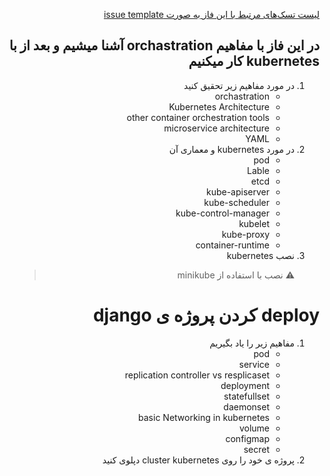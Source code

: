 <div dir="rtl" align='right'>

[لیست تسک‌های مرتبط با این فاز به صورت issue template](./issue-Phase07.md)

## در این فاز با مفاهیم orchastration آشنا میشیم و بعد از با kubernetes  کار میکنیم

1. در مورد مفاهیم زیر تحقیق کنید
    - orchastration
    - Kubernetes Architecture
    - other container orchestration tools
    - microservice architecture
    - YAML
1. در مورد kubernetes و معماری آن
    - pod
    - Lable
    - etcd
    - kube-apiserver
    - kube-scheduler
    - kube-control-manager
    - kubelet
    - kube-proxy
    - container-runtime
1. نصب kubernetes
    > :warning: نصب با استفاده از minikube
# deploy کردن پروژه ی django 
 
 
 1. مفاهیم زیر را یاد بگیریم
     - pod
     - service
     - replication controller vs resplicaset
     - deployment
     - statefullset
     - daemonset
     - basic Networking in kubernetes
     - volume
     - configmap 
     - secret
 1. پروژه ی خود را روی cluster kubernetes دپلوی کنید
